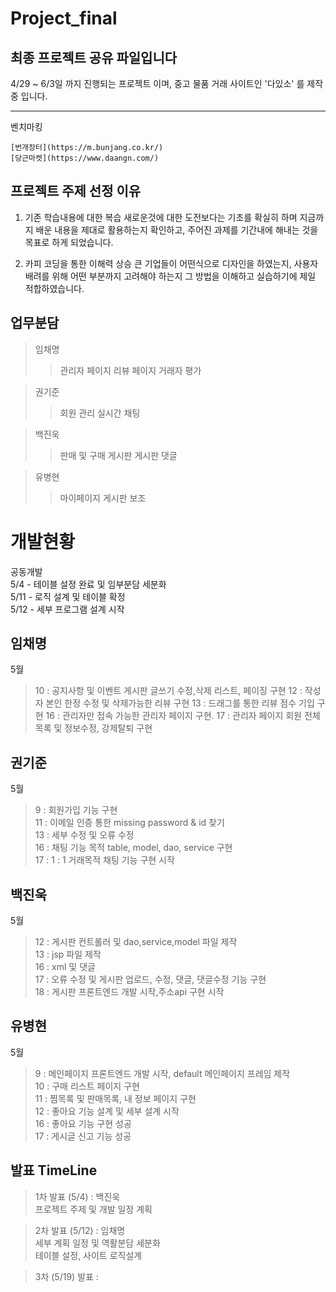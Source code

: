 # Project_final
## 최종 프로젝트 공유 파일입니다

4/29 ~ 6/3일 까지 진행되는 프로젝트 이며,
중고 물품 거래 사이트인 '다있소' 를 제작중 입니다.

------------
벤치마킹
```
[번개장터](https://m.bunjang.co.kr/)
[당근마켓](https://www.daangn.com/)
```

프로젝트 주제 선정 이유
------------
1. 기존 학습내용에 대한 복습
  새로운것에 대한 도전보다는 기초를 확실히 하며
  지금까지 배운 내용을 제대로 활용하는지 확인하고,
  주어진 과제를 기간내에 해내는 것을 목표로 하게 되었습니다.

2. 카피 코딩을 통한 이해력 상승
  큰 기업들이 어떤식으로 디자인을 하였는지,
  사용자 배려를 위해 어떤 부분까지 고려해야 하는지
  그 방법을 이해하고 실습하기에 제일 적합하였습니다.
  
  
업무분담  
------------
>임채명
>  >관리자 페이지
>  >리뷰 페이지
>  >거래자 평가
  
>권기준
>  >회원 관리
>  >실시간 채팅
  
>백진욱
>  >판매 및 구매 게시판
>  >게시판 댓글
  
>유병현
>  >마이페이지
>  >게시판 보조
  
 
# 개발현황
공동개발  
5/4 - 테이블 설정 완료 및 임부분담 세분화  
5/11 - 로직 설계 및 테이블 확정  
5/12 - 세부 프로그램 설계 시작  

## 임채명
5월
>10 : 공지사항 및 이벤트 게시판 글쓰기 수정,삭제 리스트, 페이징 구현
>12 : 작성자 본인 한정 수정 및 삭제가능한 리뷰 구현
>13 : 드래그를 통한 리뷰 점수 기입 구현
>16 : 관리자만 접속 가능한 관리자 페이지 구현.
>17 : 관리자 페이지 회원 전체목록 및 정보수정, 강제탈퇴 구현

## 권기준
5월
>9 : 회원가입 기능 구현  
>11 : 이메일 인증 통한 missing password & id 찾기  
>13 : 세부 수정 및 오류 수정  
>16 : 채팅 기능 목적 table, model, dao, service 구현  
>17 : 1 : 1 거래목적 채팅 기능 구현 시작  

## 백진욱  
5월  
>12 : 게시판 컨트롤러 및 dao,service,model 파일 제작  
>13 : jsp 파일 제작  
>16 : xml 및 댓글  
>17 : 오류 수정 및 게시판 업로드, 수정, 댓글, 댓글수정 기능 구현  
>18 : 게시판 프론트엔드 개발 시작,주소api 구현 시작  

## 유병현
5월
>9  : 메인페이지 프론트엔드 개발 시작, default 메인페이지 프레임 제작  
>10 : 구매 리스트 페이지 구현  
>11 : 찜목록 및 판매목록, 내 정보 페이지 구현  
>12 : 좋아요 기능 설계 및 세부 설계 시작  
>16 : 좋아요 기능 구현 성공  
>17 : 게시글 신고 기능 성공  

발표  TimeLine
-------------------
> 1차 발표 (5/4) : 백진욱  
> 프로젝트 주제 및 개발 일정 계획  

> 2차 발표 (5/12) : 임채명  
> 세부 계획 일정 및 역활분담 세분화  
> 테이블 설정, 사이트 로직설계  

> 3차 (5/19) 발표 :   
> 
